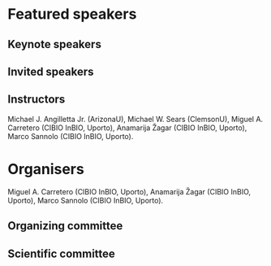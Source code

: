# Featured speakers

## Keynote speakers


## Invited speakers


## Instructors
Michael J. Angilletta Jr. (ArizonaU), Michael W. Sears (ClemsonU), Miguel
A. Carretero (CIBIO InBIO, Uporto), Anamarija Žagar (CIBIO InBIO, Uporto),
Marco Sannolo (CIBIO InBIO, Uporto).

# Organisers
 Miguel A. Carretero (CIBIO InBIO, Uporto), Anamarija Žagar (CIBIO InBIO, Uporto),
Marco Sannolo (CIBIO InBIO, Uporto).

## Organizing committee


## Scientific committee
